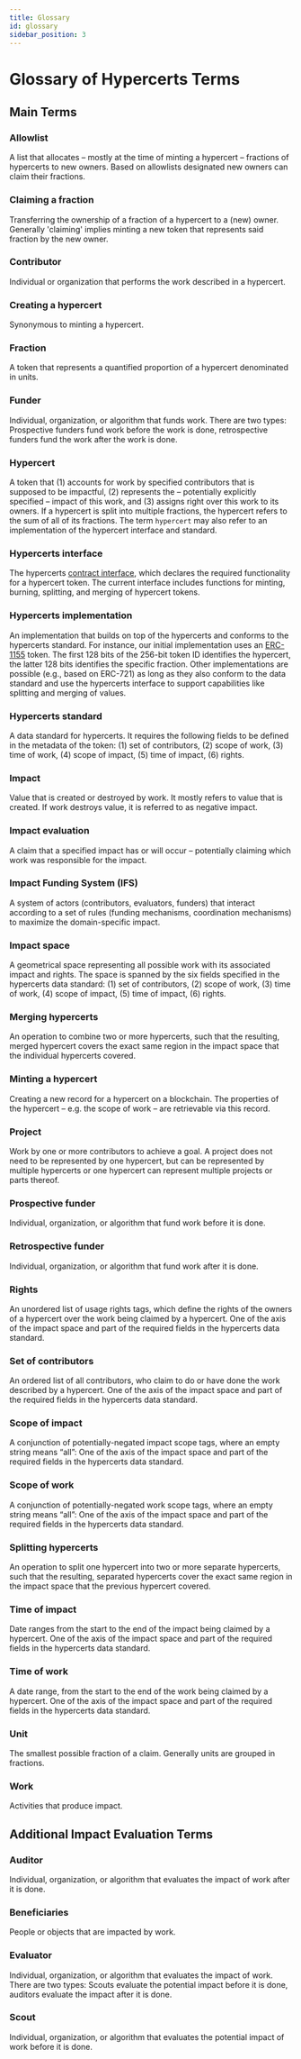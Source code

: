 ```yaml
---
title: Glossary
id: glossary
sidebar_position: 3
---
```


# Glossary of Hypercerts Terms

## Main Terms

### Allowlist
A list that allocates – mostly at the time of minting a hypercert – fractions of hypercerts to new owners. Based on allowlists designated new owners can claim their fractions.

### Claiming a fraction
Transferring the ownership of a fraction of a hypercert to a (new) owner. Generally 'claiming' implies minting a new token that represents said fraction by the new owner.

### Contributor
Individual or organization that performs the work described in a hypercert.

### Creating a hypercert
Synonymous to minting a hypercert.

### Fraction
A token that represents a quantified proportion of a hypercert denominated in units.

### Funder
Individual, organization, or algorithm that funds work. There are two types: Prospective funders fund work before the work is done, retrospective funders fund the work after the work is done.

### Hypercert
A token that (1) accounts for work by specified contributors that is supposed to be impactful, (2) represents the – potentially explicitly specified – impact of this work, and (3) assigns right over this work to its owners. If a hypercert is split into multiple fractions, the hypercert refers to the sum of all of its fractions. The term `hypercert` may also refer to an implementation of the hypercert interface and standard.

### Hypercerts interface
The hypercerts [contract interface](https://github.com/hypercerts-org/hypercerts/blob/main/contracts/src/interfaces/IHypercertToken.sol), which declares the required functionality for a hypercert token. The current interface includes functions for minting, burning, splitting, and merging of hypercert tokens.

### Hypercerts implementation
An implementation that builds on top of the hypercerts and conforms to the hypercerts standard. For instance, our initial implementation uses an [ERC-1155](https://eips.ethereum.org/EIPS/eip-1155) token. The first 128 bits of the 256-bit token ID identifies the hypercert, the latter 128 bits identifies the specific fraction. Other implementations are possible (e.g., based on ERC-721) as long as they also conform to the data standard and use the hypercerts interface to support capabilities like splitting and merging of values.

### Hypercerts standard
A data standard for hypercerts. It requires the following fields to be defined in the metadata of the token: (1) set of contributors, (2) scope of work, (3) time of work, (4) scope of impact, (5) time of impact, (6) rights.

### Impact
Value that is created or destroyed by work. It mostly refers to value that is created. If work destroys value, it is referred to as negative impact.

### Impact evaluation
A claim that a specified impact has or will occur – potentially claiming which work was responsible for the impact.

### Impact Funding System (IFS)
A system of actors (contributors, evaluators, funders) that interact according to a set of rules (funding mechanisms, coordination mechanisms) to maximize the domain-specific impact.

### Impact space
A geometrical space representing all possible work with its associated impact and rights. The space is spanned by the six fields specified in the hypercerts data standard: (1) set of contributors, (2) scope of work, (3) time of work, (4) scope of impact, (5) time of impact, (6) rights.

### Merging hypercerts
An operation to combine two or more hypercerts, such that the resulting, merged hypercert covers the exact same region in the impact space that the individual hypercerts covered.

### Minting a hypercert
Creating a new record for a hypercert on a blockchain. The properties of the hypercert – e.g. the scope of work – are retrievable via this record.

### Project
Work by one or more contributors to achieve a goal. A project does not need to be represented by one hypercert, but can be represented by multiple hypercerts or one hypercert can represent multiple projects or parts thereof.

### Prospective funder
Individual, organization, or algorithm that fund work before it is done.

### Retrospective funder
Individual, organization, or algorithm that fund work after it is done.

### Rights
An unordered list of usage rights tags, which define the rights of the owners of a hypercert over the work being claimed by a hypercert. One of the axis of the impact space and part of the required fields in the hypercerts data standard.

### Set of contributors
An ordered list of all contributors, who claim to do or have done the work described by a hypercert. One of the axis of the impact space and part of the required fields in the hypercerts data standard.

### Scope of impact
A conjunction of potentially-negated impact scope tags, where an empty string means “all”:
One of the axis of the impact space and part of the required fields in the hypercerts data standard.

### Scope of work
A conjunction of potentially-negated work scope tags, where an empty string means “all”:
One of the axis of the impact space and part of the required fields in the hypercerts data standard.

### Splitting hypercerts
An operation to split one hypercert into two or more separate hypercerts, such that the resulting, separated hypercerts cover the exact same region in the impact space that the previous hypercert covered.

### Time of impact
Date ranges from the start to the end of the impact being claimed by a hypercert. One of the axis of the impact space and part of the required fields in the hypercerts data standard.

### Time of work
A date range, from the start to the end of the work being claimed by a hypercert. One of the axis of the impact space and part of the required fields in the hypercerts data standard.

### Unit
The smallest possible fraction of a claim. Generally units are grouped in fractions.

### Work
Activities that produce impact.

## Additional Impact Evaluation Terms

### Auditor
Individual, organization, or algorithm that evaluates the impact of work after it is done.

### Beneficiaries
People or objects that are impacted by work.

### Evaluator
Individual, organization, or algorithm that evaluates the impact of work. There are two types: Scouts evaluate the potential impact before it is done, auditors evaluate the impact after it is done.

### Scout
Individual, organization, or algorithm that evaluates the potential impact of work before it is done.
